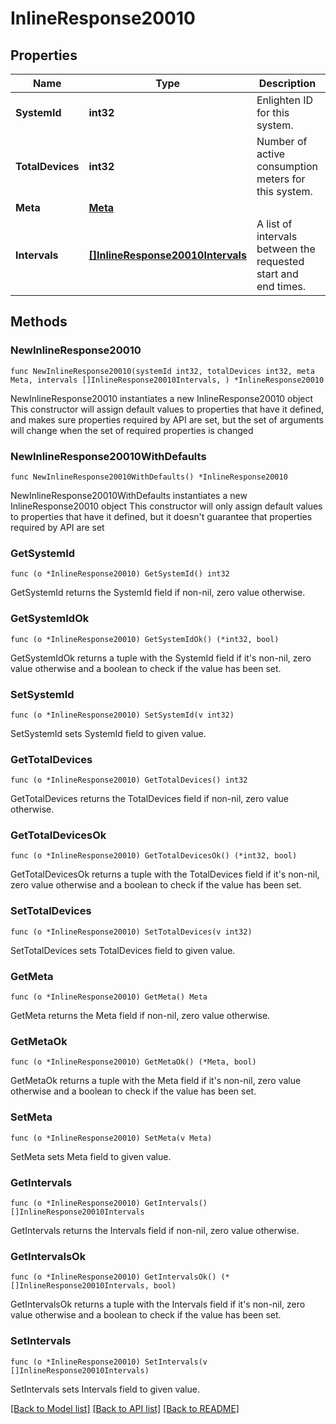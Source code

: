 # InlineResponse20010

## Properties

Name | Type | Description | Notes
------------ | ------------- | ------------- | -------------
**SystemId** | **int32** | Enlighten ID for this system. | 
**TotalDevices** | **int32** | Number of active consumption meters for this system. | 
**Meta** | [**Meta**](Meta.md) |  | 
**Intervals** | [**[]InlineResponse20010Intervals**](InlineResponse20010Intervals.md) | A list of intervals between the requested start and end times. | 

## Methods

### NewInlineResponse20010

`func NewInlineResponse20010(systemId int32, totalDevices int32, meta Meta, intervals []InlineResponse20010Intervals, ) *InlineResponse20010`

NewInlineResponse20010 instantiates a new InlineResponse20010 object
This constructor will assign default values to properties that have it defined,
and makes sure properties required by API are set, but the set of arguments
will change when the set of required properties is changed

### NewInlineResponse20010WithDefaults

`func NewInlineResponse20010WithDefaults() *InlineResponse20010`

NewInlineResponse20010WithDefaults instantiates a new InlineResponse20010 object
This constructor will only assign default values to properties that have it defined,
but it doesn't guarantee that properties required by API are set

### GetSystemId

`func (o *InlineResponse20010) GetSystemId() int32`

GetSystemId returns the SystemId field if non-nil, zero value otherwise.

### GetSystemIdOk

`func (o *InlineResponse20010) GetSystemIdOk() (*int32, bool)`

GetSystemIdOk returns a tuple with the SystemId field if it's non-nil, zero value otherwise
and a boolean to check if the value has been set.

### SetSystemId

`func (o *InlineResponse20010) SetSystemId(v int32)`

SetSystemId sets SystemId field to given value.


### GetTotalDevices

`func (o *InlineResponse20010) GetTotalDevices() int32`

GetTotalDevices returns the TotalDevices field if non-nil, zero value otherwise.

### GetTotalDevicesOk

`func (o *InlineResponse20010) GetTotalDevicesOk() (*int32, bool)`

GetTotalDevicesOk returns a tuple with the TotalDevices field if it's non-nil, zero value otherwise
and a boolean to check if the value has been set.

### SetTotalDevices

`func (o *InlineResponse20010) SetTotalDevices(v int32)`

SetTotalDevices sets TotalDevices field to given value.


### GetMeta

`func (o *InlineResponse20010) GetMeta() Meta`

GetMeta returns the Meta field if non-nil, zero value otherwise.

### GetMetaOk

`func (o *InlineResponse20010) GetMetaOk() (*Meta, bool)`

GetMetaOk returns a tuple with the Meta field if it's non-nil, zero value otherwise
and a boolean to check if the value has been set.

### SetMeta

`func (o *InlineResponse20010) SetMeta(v Meta)`

SetMeta sets Meta field to given value.


### GetIntervals

`func (o *InlineResponse20010) GetIntervals() []InlineResponse20010Intervals`

GetIntervals returns the Intervals field if non-nil, zero value otherwise.

### GetIntervalsOk

`func (o *InlineResponse20010) GetIntervalsOk() (*[]InlineResponse20010Intervals, bool)`

GetIntervalsOk returns a tuple with the Intervals field if it's non-nil, zero value otherwise
and a boolean to check if the value has been set.

### SetIntervals

`func (o *InlineResponse20010) SetIntervals(v []InlineResponse20010Intervals)`

SetIntervals sets Intervals field to given value.



[[Back to Model list]](../README.md#documentation-for-models) [[Back to API list]](../README.md#documentation-for-api-endpoints) [[Back to README]](../README.md)


